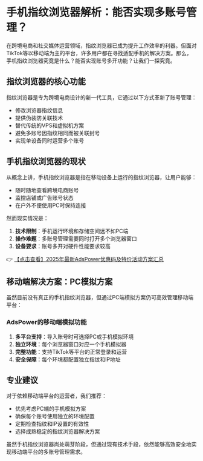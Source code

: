 # 手机指纹浏览器解析：能否实现多账号管理？

在跨境电商和社交媒体运营领域，指纹浏览器已成为提升工作效率的利器。但面对TikTok等以移动端为主的平台，许多用户都在寻找适配手机的解决方案。那么，手机指纹浏览器究竟是什么？能否实现账号多开功能？让我们一探究竟。

## 指纹浏览器的核心功能

指纹浏览器是专为跨境电商设计的新一代工具，它通过以下方式革新了账号管理：

- 修改浏览器指纹信息
- 提供伪装防关联技术
- 替代传统的VPS和虚拟机方案
- 避免多账号因指纹相同而被关联封号
- 实现单设备同时运营多个账号

## 手机指纹浏览器的现状

从概念上讲，手机指纹浏览器是指在移动设备上运行的指纹浏览器，让用户能够：

- 随时随地查看跨境电商账号
- 监控店铺或广告账号状态
- 在户外不便使用PC时保持连接

然而现实情况是：

1. **技术限制**：手机运行环境和存储空间远不如PC端
2. **操作难题**：多账号管理需要同时打开多个浏览器窗口
3. **设备要求**：账号多开对硬件性能要求较高

👉 [【点击查看】2025年最新AdsPower优惠码及特价活动方案汇总](https://bit.ly/adspower_free)

## 移动端解决方案：PC模拟方案

虽然目前没有真正的手机指纹浏览器，但通过PC端模拟方案仍可高效管理移动端平台：

### AdsPower的移动端模拟功能

1. **多平台支持**：导入账号时可选择PC或手机模拟环境
2. **独立环境**：每个浏览器窗口对应一个手机模拟器
3. **完整功能**：支持TikTok等平台的正常登录和运营
4. **安全保障**：每个环境都配置独立指纹和IP地址

## 专业建议

对于依赖移动端平台的运营者，我们推荐：

- 优先考虑PC端的手机模拟方案
- 确保每个账号使用独立的环境配置
- 定期检查指纹和IP设置的有效性
- 选择成熟稳定的指纹浏览器解决方案

虽然手机指纹浏览器尚处萌芽阶段，但通过现有技术手段，依然能够高效安全地实现移动端平台的多账号管理需求。